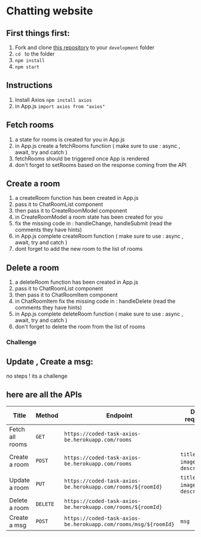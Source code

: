 # Chatting website

## First things first:

1. Fork and clone [this repository](https://github.com/joincoded.com/Task-React-Axios-FE) to your `development` folder
2. `cd ` to the folder
3. `npm install`
4. `npm start`

## Instructions

1. Install Axios `npm install axios`
2. in App.js `import axios from "axios"`

## Fetch rooms

1. a state for rooms is created for you in App.js
2. in App.js create a fetchRooms function ( make sure to use : async , await, try and catch )
3. fetchRooms should be triggered once App is rendered
4. don't forget to setRooms based on the response coming from the API

## Create a room

1. a createRoom function has been created in App.js
2. pass it to ChatRoomList component
3. then pass it to CreateRoomModel component
4. in CreateRoomModel a room state has been created for you
5. fix the missing code in : handleChange, handleSubmit (read the comments they have hints)
6. in App.js complete createRoom function ( make sure to use : async , await, try and catch )
7. dont forget to add the new room to the list of rooms

## Delete a room

1. a deleteRoom function has been created in App.js
2. pass it to ChatRoomList component
3. then pass it to ChatRoomItem component
4. in ChatRoomItem fix the missing code in : handleDelete (read the comments they have hints)
5. in App.js complete deleteRoom function ( make sure to use : async , await, try and catch )
6. don't forget to delete the room from the list of rooms

### Challenge

## Update , Create a msg:

no steps ! its a challenge

## here are all the APIs

| Title           | Method   | Endpoint                                                        | Data required                   |
| --------------- | -------- | --------------------------------------------------------------- | ------------------------------- |
| Fetch all rooms | `GET`    | `https://coded-task-axios-be.herokuapp.com/rooms`               |                                 |
| Create a room   | `POST`   | `https://coded-task-axios-be.herokuapp.com/rooms`               | `title`, `image`, `description` |
| Update a room   | `PUT`    | `https://coded-task-axios-be.herokuapp.com/rooms/${roomId}`     | `title`, `image`, `description` |
| Delete a room   | `DELETE` | `https://coded-task-axios-be.herokuapp.com/rooms/${roomId}`     |                                 |
| Create a msg    | `POST`   | `https://coded-task-axios-be.herokuapp.com/rooms/msg/${roomId}` | `msg`                           |
